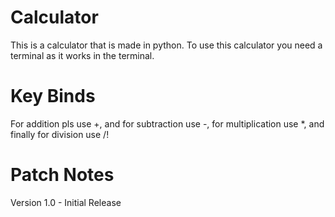 # Calculator

This is a calculator that is made in python. To use this calculator you need a terminal as it works in the terminal.  

# Key Binds

For addition pls use +, and for subtraction use -, for multiplication use *, and finally for division use /!

# Patch Notes

Version 1.0 - Initial Release
